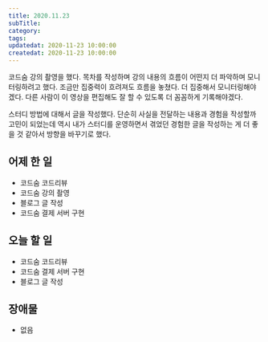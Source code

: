 ```yaml
---
title: 2020.11.23
subTitle:
category:
tags:
updatedat: 2020-11-23 10:00:00
createdat: 2020-11-23 10:00:00
---
```


코드숨 강의 촬영을 했다. 목차를 작성하며 강의 내용의 흐름이 어떤지 더 파악하며 모니터링하려고 했다. 조금만 집중력이 흐려져도 흐름을 놓쳤다. 더 집중해서 모니터링해야겠다. 다른 사람이 이 영상을 편집해도 잘 할 수 있도록 더 꼼꼼하게 기록해야겠다.  

스터디 방법에 대해서 글을 작성했다. 단순히 사실을 전달하는 내용과 경험을 작성할까 고민이 되었는데 역시 내가 스터디를 운영하면서 겪었던 경험한 글을 작성하는 게 더 좋을 것 같아서 방향을 바꾸기로 했다.

## 어제 한 일

* 코드숨 코드리뷰
* 코드숨 강의 촬영
* 블로그 글 작성
* 코드숨 결제 서버 구현

## 오늘 할 일

* 코드숨 코드리뷰
* 코드숨 결제 서버 구현
* 블로그 글 작성

## 장애물

* 없음
